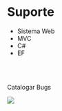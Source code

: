 # Suporte

<ul>
<li>Sistema Web</li>
<li>MVC</li>
<li>C#</li>
<li>EF</li>
</ul>
<br />
<br />

<p>Catalogar Bugs</p>
<img src="https://github.com/VictorLuan/Bugs/blob/master/Bug.png" />
